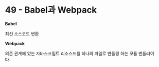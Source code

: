 # 49 - Babel과 Webpack

**Babel**

최신 소스코드 변환

**Webpack**

의존 관계에 있는 자바스크립트 리소스드를 하나의 파일로 번들링 하는 모듈 번들러이다.